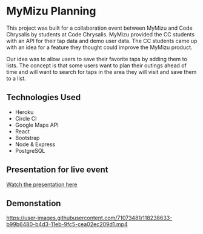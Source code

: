 # MyMizu Planning
This project was built for a collaboration event between MyMizu and Code Chrysalis by students at Code Chrysalis. MyMizu provided the CC students with an API for their tap data and demo user data. The CC students came up with an idea for a feature they thought could improve the MyMizu product. 

Our idea was to allow users to save their favorite taps by adding them to lists. The concept is that some users want to plan their outings ahead of time and will want to search for taps in the area they will visit and save them to a list. 

## Technologies Used
- Heroku
- Circle CI
- Google Maps API
- React
- Bootstrap
- Node & Express
- PostgreSQL

## Presentation for live event
[Watch the presentation here](https://youtu.be/vwMpFxsuQgQ?t=1311)

## Demonstation
https://user-images.githubusercontent.com/71073481/118238633-b99b6480-b4d3-11eb-9fc5-cea02ec209d1.mp4
